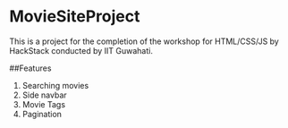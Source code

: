 # MovieSiteProject

This is a project for the completion of the workshop for HTML/CSS/JS by HackStack conducted by IIT Guwahati.

##Features

1. Searching movies
2. Side navbar
3. Movie Tags
4. Pagination
